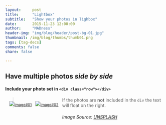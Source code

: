 ```yaml
---
layout:     post
title:      "Lightbox"
subtitle:   "Show your photos in lighbox"
date:       2015-11-23 12:00:00
author:     "MADness"
header-img: "img/blog/header/post-bg-01.jpg"
thumbnail: /img/blog/thumbs/thumb01.png
tags: [tag-decs]
comments: false
share: false

---
```


## Have multiple photos *side by side*

#### Include your photo set in `<div class="row"></div>`


<div class="row" style="margin-left: 10pt;">
<p style="float: left; font-size: 9pt; margin-right:1em;"> 
   <a href="{{ site.baseurl }}/img/blog/lb-lrg/img1.jpg" data-lightbox="gallery1" data-title="The first image" style="float: left; margin-right: -10%; margin-bottom: 1em;">
     <img src="{{ site.baseurl }}/img/blog/lb-sm/lbs01.png">Image#01</a></p>
        
<p style="float: left; font-size: 9pt; margin-right:1em;"> 
   <a href="{{ site.baseurl }}/img/blog/lb-lrg/img2.jpg" data-lightbox="gallery1" data-title="The second image" style="float: left; margin-right: -10%; margin-bottom: 1em;">
     <img src="{{ site.baseurl }}/img/blog/lb-sm/lbs02.png">Image#02</a></p>
</div>   

> If the photos are **not** included in the `div` the text will float on the right.

###### Image Source: [UNSPLASH](https://unsplash.com/photos/j0g8taxHZa0)